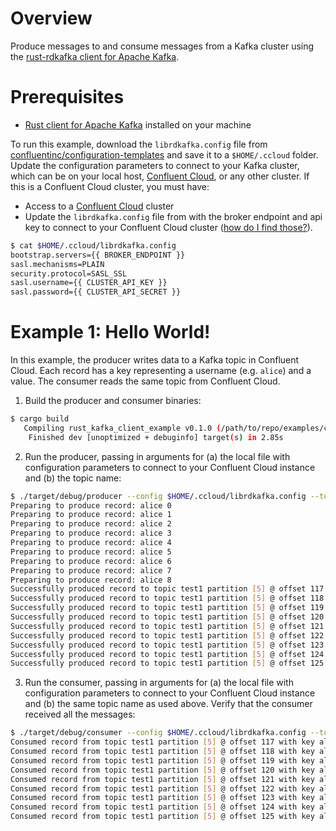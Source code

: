 # Overview

Produce messages to and consume messages from a Kafka cluster using the [rust-rdkafka client for Apache Kafka](https://github.com/fede1024/rust-rdkafka).

# Prerequisites
* [Rust client for Apache Kafka](https://github.com/fede1024/rust-rdkafka#installation) installed on your machine

To run this example, download the `librdkafka.config` file from [confluentinc/configuration-templates](https://github.com/confluentinc/configuration-templates/tree/master/clients/cloud) and save it to a `$HOME/.ccloud` folder. 
Update the configuration parameters to connect to your Kafka cluster, which can be on your local host, [Confluent Cloud](https://www.confluent.io/confluent-cloud/?utm_source=github&utm_medium=demo&utm_campaign=ch.examples_type.community_content.clients-ccloud), or any other cluster. If this is a Confluent Cloud cluster, you must have:

* Access to a [Confluent Cloud](https://www.confluent.io/confluent-cloud/?utm_source=github&utm_medium=demo&utm_campaign=ch.examples_type.community_content.clients-ccloud) cluster
* Update the `librdkafka.config` file from  with the broker endpoint and api key to connect to your Confluent Cloud cluster ([how do I find those?](https://docs.confluent.io/current/cloud/using/config-client.html#librdkafka-based-c-clients?utm_source=github&utm_medium=demo&utm_campaign=ch.examples_type.community_content.clients-ccloud)).

```bash
$ cat $HOME/.ccloud/librdkafka.config
bootstrap.servers={{ BROKER_ENDPOINT }}
sasl.mechanisms=PLAIN
security.protocol=SASL_SSL
sasl.username={{ CLUSTER_API_KEY }}
sasl.password={{ CLUSTER_API_SECRET }}
```

# Example 1: Hello World!
In this example, the producer writes data to a Kafka topic in Confluent Cloud. 
Each record has a key representing a username (e.g. `alice`) and a value.
The consumer reads the same topic from Confluent Cloud.

1. Build the producer and consumer binaries:

```bash
$ cargo build
   Compiling rust_kafka_client_example v0.1.0 (/path/to/repo/examples/clients/cloud/rust)
    Finished dev [unoptimized + debuginfo] target(s) in 2.85s
```

2. Run the producer, passing in arguments for (a) the local file with configuration parameters to connect to your Confluent Cloud instance and (b) the topic name:

```bash
$ ./target/debug/producer --config $HOME/.ccloud/librdkafka.config --topic test1
Preparing to produce record: alice 0
Preparing to produce record: alice 1
Preparing to produce record: alice 2
Preparing to produce record: alice 3
Preparing to produce record: alice 4
Preparing to produce record: alice 5
Preparing to produce record: alice 6
Preparing to produce record: alice 7
Preparing to produce record: alice 8
Successfully produced record to topic test1 partition [5] @ offset 117
Successfully produced record to topic test1 partition [5] @ offset 118
Successfully produced record to topic test1 partition [5] @ offset 119
Successfully produced record to topic test1 partition [5] @ offset 120
Successfully produced record to topic test1 partition [5] @ offset 121
Successfully produced record to topic test1 partition [5] @ offset 122
Successfully produced record to topic test1 partition [5] @ offset 123
Successfully produced record to topic test1 partition [5] @ offset 124
Successfully produced record to topic test1 partition [5] @ offset 125
```

3. Run the consumer, passing in arguments for (a) the local file with configuration parameters to connect to your Confluent Cloud instance and (b) the same topic name as used above. Verify that the consumer received all the messages:

```bash
$ ./target/debug/consumer --config $HOME/.ccloud/librdkafka.config --topic test1
Consumed record from topic test1 partition [5] @ offset 117 with key alice and value 0
Consumed record from topic test1 partition [5] @ offset 118 with key alice and value 1
Consumed record from topic test1 partition [5] @ offset 119 with key alice and value 2
Consumed record from topic test1 partition [5] @ offset 120 with key alice and value 3
Consumed record from topic test1 partition [5] @ offset 121 with key alice and value 4
Consumed record from topic test1 partition [5] @ offset 122 with key alice and value 5
Consumed record from topic test1 partition [5] @ offset 123 with key alice and value 6
Consumed record from topic test1 partition [5] @ offset 124 with key alice and value 7
Consumed record from topic test1 partition [5] @ offset 125 with key alice and value 8
```
